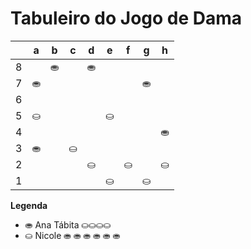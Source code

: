 # Tabuleiro do Jogo de Dama

|   | a | b | c | d | e | f | g | h |
|---|---|---|---|---|---|---|---|---|
| 8 |   | ⛂ |   | ⛂ |   |  |   |  |
| 7 | ⛂ |   |   |   |  |   |  ⛂ |   |
| 6 |   |   |   |   |   |  |   |   |
| 5 | ⛀ |   |   |   |  ⛀ |   |   |   |
| 4 |   |   |   |    |   |   |   | ⛂ |
| 3 | ⛂  |   | ⛀ |    |   |   |   |   |
| 2 |    |   |   | ⛀ |   | ⛀ |   | ⛀ |
| 1 |   |   |   |   | ⛀ |   | ⛀ |   |

**Legenda**

- ⛂  Ana Tábita ⛀⛀⛀⛀
- ⛀  Nicole ⛂ ⛂ ⛂ ⛂ ⛂ ⛂